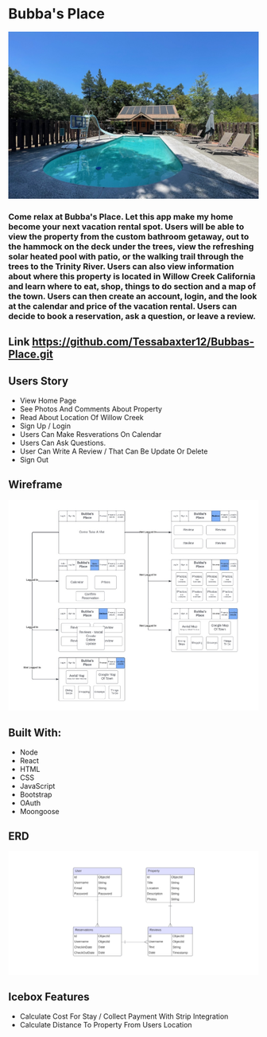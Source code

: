 # Bubba's Place

<img src="public/images/pool 2.jpg">

### Come relax at Bubba's Place. Let this app make my home become your next vacation rental spot. Users will be able to view the property from the custom bathroom getaway, out to the hammock on the deck under the trees, view the refreshing solar heated pool with patio, or the walking trail through the trees to the Trinity River. Users can also view information about where this property is located in Willow Creek California and learn where to eat, shop, things to do section and a map of the town. Users can then create an account, login, and the look at the calendar and price of the vacation rental. Users can decide to book a reservation, ask a question, or leave a review.

## Link https://github.com/Tessabaxter12/Bubbas-Place.git

## Users Story
- View Home Page
- See Photos And Comments About Property
- Read About Location Of Willow Creek
- Sign Up / Login
- Users Can Make Resverations On Calendar
- Users Can Ask Questions.
- User Can Write A Review / That Can Be Update Or Delete
- Sign Out

## Wireframe
<img src="public/images/wireframe.jpeg">

## Built With: 
- Node
- React
- HTML
- CSS
- JavaScript
- Bootstrap
- OAuth
- Moongoose

## ERD
<img src="public/images/ERD.jpeg">

## Icebox Features
- Calculate Cost For Stay / Collect Payment With Strip Integration
- Calculate Distance To Property From Users Location